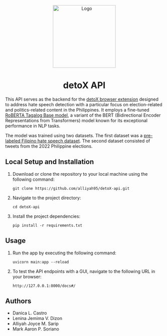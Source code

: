 <div align="center">
  <img src="" alt="Logo" width="200">

# detoX API

</div>

This API serves as the backend for the [detoX browser extension](https://github.com/alliyah95/detoX) designed to address hate speech detection with a particular focus on election-related and politics-related content in the Philippines. It employs a fine-tuned [RoBERTA Tagalog Base model](https://huggingface.co/jcblaise/roberta-tagalog-base), a variant of the BERT (Bidirectional Encoder Representations from Transformers) model known for its exceptional performance in NLP tasks.

The model was trained using two datasets. The first dataset was a [pre-labeled Filipino hate speech dataset](https://huggingface.co/datasets/hate_speech_filipino). The second dataset consisted of tweets from the 2022 Philippine elections.

## Local Setup and Installation

1. Download or clone the repository to your local machine using the following command:

    ```
    git clone https://github.com/alliyah95/detoX-api.git
    ```

2. Navigate to the project directory:

    ```
    cd detoX-api
    ```

3. Install the project dependencies:

    ```
    pip install -r requirements.txt
    ```

## Usage

1.  Run the app by executing the following command:

    ```
    uvicorn main:app --reload
    ```

2.  To test the API endpoints with a GUI, navigate to the following URL in your browser:
    ```
    http://127.0.0.1:8000/docs#/
    ```

## Authors

-   Danica L. Castro
-   Lenina Jemima V. Dizon
-   Alliyah Joyce M. Sarip
-   Mark Aaron P. Soriano
